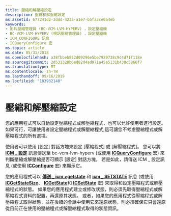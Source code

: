 ```yaml
---
title: 壓縮和解壓縮設定
description: 壓縮和解壓縮設定
ms.assetid: 677241d2-3ddd-423a-a1e7-b5fa3ce0a4eb
keywords:
- 影片壓縮管理員 (BC-VCM-LVM-HYPERV) ，設定壓縮機
- BC-VCM-LVM-HYPERV (視訊壓縮管理員) ，設定壓縮機
- ICM_CONFIGURE 訊息
- ICQueryConfigure 宏
ms.topic: article
ms.date: 05/31/2018
ms.openlocfilehash: a38fbbeb852d09296e5be7929738c9d4d71f118e
ms.sourcegitcommit: 2d531328b6ed82d4ad971a45a5131b430c5866f7
ms.translationtype: MT
ms.contentlocale: zh-TW
ms.lasthandoff: 09/16/2019
ms.locfileid: "103932140"
---
```

# <a name="compressor-and-decompressor-configuration"></a>壓縮和解壓縮設定

您的應用程式可以自動設定壓縮程式或解壓縮程式，也可以允許使用者進行設定。 如果可行，可讓使用者設定壓縮程式或解壓縮程式;這可讓您不考慮壓縮程式或解壓縮程式的所有選項。

使用者可以使用 [設定] 對話方塊來設定 [壓縮程式] 或 [解壓縮程式]。 您可以將 [**ICM \_ 設定**](icm-configure.md) 訊息傳送至 bc-vcm-lvm-hyperv (或使用 [**ICQueryConfigure**](/windows/desktop/api/Vfw/nf-vfw-icqueryconfigure) 宏) 來判斷壓縮或解壓縮是否可顯示 [設定] 對話方塊。 若是如此，請傳送 ICM \_ 設定訊息 (或使用 [**ICConfigure**](/windows/desktop/api/Vfw/nf-vfw-icconfigure) 宏) 來顯示它。

您的應用程式可以 [**傳送 \_ icm >getstate**](icm-getstate.md) 和 [**icm \_ SETSTATE**](icm-setstate.md) 訊息 (或使用 [**ICGetStateSize**](/windows/desktop/api/Vfw/nf-vfw-icgetstatesize)、 [**ICGetState**](/windows/desktop/api/Vfw/nf-vfw-icgetstate)和 [**ICSetState**](/windows/desktop/api/Vfw/nf-vfw-icsetstate) 宏) 來取得和設定壓縮程式或解壓縮程式的狀態。 如果您的應用程式建立或修改狀態，則必須先取得壓縮程式或解壓縮程式資料的配置，再還原其狀態。 或者，如果您的應用程式從壓縮程式或解壓縮程式取得狀態，並在後續的會話中使用它來還原狀態，則必須確保它只會還原從目前正在使用的壓縮程式或解壓縮程式取得的狀態資訊。

 

 




